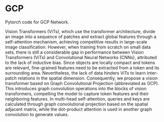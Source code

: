 # GCP
Pytorch code for GCP Network. 


Vision Transformers (ViTs), which use the transformer architecture, divide an image into a sequence of patches and extract global features through a self-attention mechanism, achieving competitive results in large-scale image classification. However, when training from scratch on small data sets, there is still a considerable gap in performance between Vision Transformers (ViTs) and Convolutional Neural Networks (CNNs), attributed to the lack of inductive bias. Since objects are locally compact and tokens are relevant, fine-grained features need to be extracted from a token and its surrounding area. Nevertheless, the lack of data hinders ViTs to learn inter-patch relations in the spatial dimension. Consequently, we propose a vision transformer based on Graph Convolutional Projection (abbreviated as GCP). This introduces graph convolution operations into the blocks of vision transformers, compelling the model to capture token features and their neighboring features. In multi-head self-attention, queries and keys are calculated through graph convolutional projection based on the spatial adjacent matrix, while the dot-product attention is used in another graph convolution to generate values.

